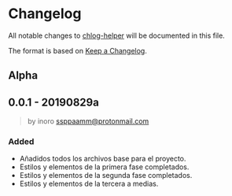 # Changelog
All notable changes to [chlog-helper](https://github.com/boot1110001/chlog-helper) will be documented in this file.

The format is based on [Keep a Changelog](https://keepachangelog.com/en/1.0.0/).

## Alpha

## 0.0.1 - 20190829a
> by inoro <ssppaamm@protonmail.com>
### Added
- Añadidos todos los archivos base para el proyecto.
- Estilos y elementos de la primera fase completados.
- Estilos y elementos de la segunda fase completados.
- Estilos y elementos de la tercera a medias.
